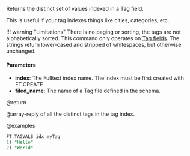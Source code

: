 Returns the distinct set of values indexed in a Tag field.

This is useful if your tag indexes things like cities, categories, etc.

!!! warning "Limitations"
    There is no paging or sorting, the tags are not alphabetically sorted.
    This command only operates on [Tag fields](/redisearch/reference/tags).
    The strings return lower-cased and stripped of whitespaces, but otherwise unchanged.

#### Parameters

- **index**: The Fulltext index name. The index must be first created with FT.CREATE
- **filed_name**: The name of a Tag file defined in the schema.

@return

@array-reply of all the distinct tags in the tag index.

@examples

```sql
FT.TAGVALS idx myTag
1) "Hello"
2) "World"
```